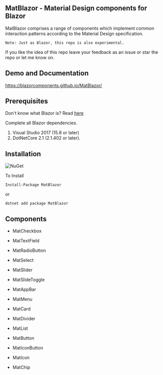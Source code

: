 ## MatBlazor - Material Design components for Blazor

MatBlazor comprises a range of components which implement common interaction patterns according to the Material Design specification.

```
Note: Just as Blazor, this repo is also experimental.
```

If you like the idea of this repo leave your feedback as an issue or star the repo or let me know on.

## Demo and Documentation
https://blazorcomponents.github.io/MatBlazor/


## Prerequisites

Don't know what Blazor is? Read [here](https://github.com/aspnet/Blazor)

Complete all Blazor dependencies.

1. Visual Studio 2017 (15.8 or later)
2. DotNetCore 2.1 (2.1.402 or later).


## Installation 

![NuGet](https://img.shields.io/nuget/v/MatBlazor.svg)


To Install 

```
Install-Package MatBlazor
```
or 
```
dotnet add package MatBlazor
```

## Components

- MatCheckbox
- MatTextField
- MatRadioButton
- MatSelect
- MatSlider
- MatSlideToggle

- MatAppBar
- MatMenu

- MatCard
- MatDivider
- MatList

- MatButton
- MatIconButton
- MatIcon
- MatChip
